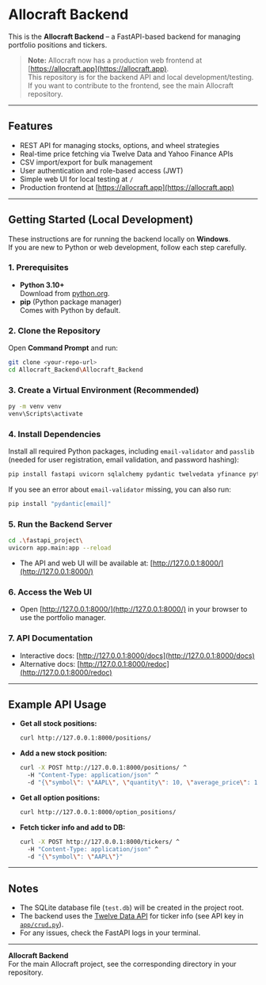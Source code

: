# Allocraft Backend

This is the **Allocraft Backend** – a FastAPI-based backend for managing portfolio positions and tickers.

> **Note:** Allocraft now has a production web frontend at [https://allocraft.app](https://allocraft.app).  
> This repository is for the backend API and local development/testing.  
> If you want to contribute to the frontend, see the main Allocraft repository.

---

## Features

- REST API for managing stocks, options, and wheel strategies
- Real-time price fetching via Twelve Data and Yahoo Finance APIs
- CSV import/export for bulk management
- User authentication and role-based access (JWT)
- Simple web UI for local testing at `/`
- Production frontend at [https://allocraft.app](https://allocraft.app)

---

## Getting Started (Local Development)

These instructions are for running the backend locally on **Windows**.  
If you are new to Python or web development, follow each step carefully.

### 1. Prerequisites

- **Python 3.10+**  
  Download from [python.org](https://www.python.org/downloads/windows/).
- **pip** (Python package manager)  
  Comes with Python by default.

### 2. Clone the Repository

Open **Command Prompt** and run:

```sh
git clone <your-repo-url>
cd Allocraft_Backend\Allocraft_Backend
```

### 3. Create a Virtual Environment (Recommended)

```sh
py -m venv venv
venv\Scripts\activate
```

### 4. Install Dependencies

Install all required Python packages, including `email-validator` and `passlib` (needed for user registration, email validation, and password hashing):

```sh
pip install fastapi uvicorn sqlalchemy pydantic twelvedata yfinance python-multipart email-validator passlib[bcrypt]
```

If you see an error about `email-validator` missing, you can also run:

```sh
pip install "pydantic[email]"
```

### 5. Run the Backend Server

```sh
cd .\fastapi_project\
uvicorn app.main:app --reload
```

- The API and web UI will be available at: [http://127.0.0.1:8000/](http://127.0.0.1:8000/)

### 6. Access the Web UI

- Open [http://127.0.0.1:8000/](http://127.0.0.1:8000/) in your browser to use the portfolio manager.

### 7. API Documentation

- Interactive docs: [http://127.0.0.1:8000/docs](http://127.0.0.1:8000/docs)
- Alternative docs: [http://127.0.0.1:8000/redoc](http://127.0.0.1:8000/redoc)

---

## Example API Usage

- **Get all stock positions:**

    ```sh
    curl http://127.0.0.1:8000/positions/
    ```

- **Add a new stock position:**

    ```sh
    curl -X POST http://127.0.0.1:8000/positions/ ^
      -H "Content-Type: application/json" ^
      -d "{\"symbol\": \"AAPL\", \"quantity\": 10, \"average_price\": 150.0}"
    ```

- **Get all option positions:**

    ```sh
    curl http://127.0.0.1:8000/option_positions/
    ```

- **Fetch ticker info and add to DB:**

    ```sh
    curl -X POST http://127.0.0.1:8000/tickers/ ^
      -H "Content-Type: application/json" ^
      -d "{\"symbol\": \"AAPL\"}"
    ```

---

## Notes

- The SQLite database file (`test.db`) will be created in the project root.
- The backend uses the [Twelve Data API](https://twelvedata.com/) for ticker info (see API key in [`app/crud.py`](app/crud.py)).
- For any issues, check the FastAPI logs in your terminal.

---

**Allocraft Backend**  
For the main Allocraft project, see the corresponding directory in your repository.